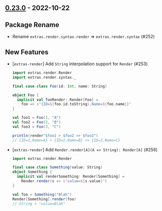 ## [0.23.0](https://github.com/kevin-lee/extras/issues?utf8=%E2%9C%93&q=is%3Aissue+is%3Aclosed+-label%3Ainvalid+milestone%3Amilestone24) - 2022-10-22

## Package Rename
* Rename `extras.render.syntax.render` => `extras.render.syntax` (#252)

## New Features
* [`extras-render`] Add `String` interpolation support for `Render` (#253)
  ```scala
  import extras.render.Render
  import extras.render.syntax._
  
  final case class Foo(id: Int, name: String)
  
  object Foo {
    implicit val fooRender: Render[Foo] =
      foo => s"{ID=${foo.id.toString},Name=${foo.name}}"
  }
  
  val foo1 = Foo(1, "A")
  val foo2 = Foo(2, "B")
  val foo3 = Foo(3, "C")
  
  println(render"$foo1 > $foo2 >> $foo3")
  // {ID=1,Name=A} > {ID=2,Name=B} >> {ID=3,Name=C}
  ```
* [`extras-render`] Add `Render.render[A](A => String): Render[A]` (#256)
  ```scala
  import extras.render.Render
  
  final case class Something(value: String)
  object Something {
    implicit val renderSomething: Render[Something] =
      Render.render(s => s"value=${s.value}")
  }
  
  val foo = Something("Blah")
  Render[Something].render(foo)
  // String = "value=Blah"
  ```
